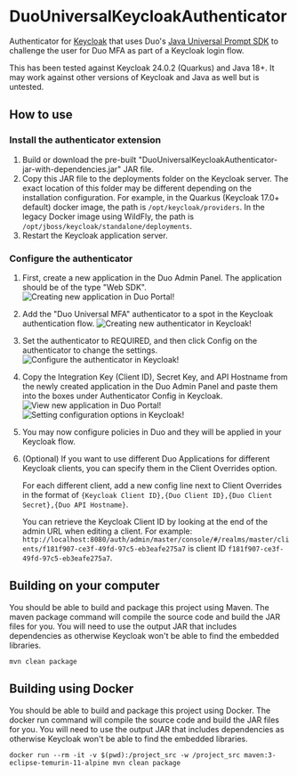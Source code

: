# DuoUniversalKeycloakAuthenticator
Authenticator for [Keycloak](https://github.com/keycloak/keycloak) that uses Duo's [Java Universal Prompt SDK](https://github.com/duosecurity/duo_universal_java) to challenge the user for Duo MFA as part of a Keycloak login flow.

This has been tested against Keycloak 24.0.2 (Quarkus) and Java 18+. It may work against other versions of Keycloak and Java as well but is untested.

## How to use
### Install the authenticator extension
1. Build or download the pre-built "DuoUniversalKeycloakAuthenticator-jar-with-dependencies.jar" JAR file.
2. Copy this JAR file to the deployments folder on the Keycloak server. The exact location of this folder may be different depending on the installation configuration. For example, in the Quarkus (Keycloak 17.0+ default) docker image, the path is `/opt/keycloak/providers`. In the legacy Docker image using WildFly, the path is `/opt/jboss/keycloak/standalone/deployments`.
3. Restart the Keycloak application server.

### Configure the authenticator
1. First, create a new application in the Duo Admin Panel. The application should be of the type "Web SDK".
  ![Creating new application in Duo Portal!](https://raw.githubusercontent.com/instipod/DuoUniversalKeycloakAuthenticator/master/documentation/duo-create-1.png "Step 1 in Duo Admin")
2. Add the "Duo Universal MFA" authenticator to a spot in the Keycloak authentication flow.
  ![Creating new authenticator in Keycloak!](https://raw.githubusercontent.com/instipod/DuoUniversalKeycloakAuthenticator/master/documentation/keycloak-create-1.png "Step 1 in Keycloak Admin")
3. Set the authenticator to REQUIRED, and then click Config on the authenticator to change the settings.
  ![Configure the authenticator in Keycloak!](https://raw.githubusercontent.com/instipod/DuoUniversalKeycloakAuthenticator/master/documentation/keycloak-create-2.png "Step 2 in Keycloak Admin")
4. Copy the Integration Key (Client ID), Secret Key, and API Hostname from the newly created application in the Duo Admin Panel and paste them into the boxes under Authenticator Config in Keycloak.
  ![View new application in Duo Portal!](https://raw.githubusercontent.com/instipod/DuoUniversalKeycloakAuthenticator/master/documentation/duo-create-2.png "Step 2 in Duo Admin")
  ![Setting configuration options in Keycloak!](https://raw.githubusercontent.com/instipod/DuoUniversalKeycloakAuthenticator/master/documentation/keycloak-create-3.png "Step 3 in Keycloak Admin")
5. You may now configure policies in Duo and they will be applied in your Keycloak flow.
6. (Optional) If you want to use different Duo Applications for different Keycloak clients, you can specify them in the Client Overrides option.
  
    For each different client, add a new config line next to Client Overrides in the format of `{Keycloak Client ID},{Duo Client ID},{Duo Client Secret},{Duo API Hostname}`.
  
    You can retrieve the Keycloak Client ID by looking at the end of the admin URL when editing a client. For example:  `http://localhost:8080/auth/admin/master/console/#/realms/master/clients/f181f907-ce3f-49fd-97c5-eb3eafe275a7` is client ID `f181f907-ce3f-49fd-97c5-eb3eafe275a7`.

## Building on your computer
You should be able to build and package this project using Maven. The maven package command will compile the source code and build the JAR files for you. You will need to use the output JAR that includes dependencies as otherwise Keycloak won't be able to find the embedded libraries.

`mvn clean package`

## Building using Docker
You should be able to build and package this project using Docker. The docker run command will compile the source code and build the JAR files for you. You will need to use the output JAR that includes dependencies as otherwise Keycloak won't be able to find the embedded libraries.

`docker run --rm -it -v $(pwd):/project_src -w /project_src maven:3-eclipse-temurin-11-alpine mvn clean package`
